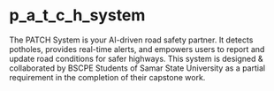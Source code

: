 # p_a_t_c_h_system
The PATCH System is your AI-driven road safety partner. It detects potholes, provides real-time alerts, and empowers users to report and update road conditions for safer highways.     This system is designed &amp; collaborated by BSCPE Students of Samar State University as a partial requirement in the completion of their capstone work.
